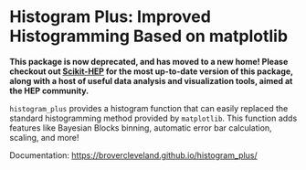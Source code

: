 # Histogram Plus: Improved Histogramming Based on matplotlib

**This package is now deprecated, and has moved to a new home!  Please checkout out
[Scikit-HEP](http://www.scikit-hep.org/) for the most up-to-date version of this package,
along with a host of useful data analysis and visualization tools, aimed at the HEP
community.**

`histogram_plus` provides a histogram function that can easily replaced the standard histogramming method provided by `matplotlib`.  This function adds features like Bayesian Blocks binning, automatic error bar calculation, scaling, and more!

Documentation: https://brovercleveland.github.io/histogram_plus/
